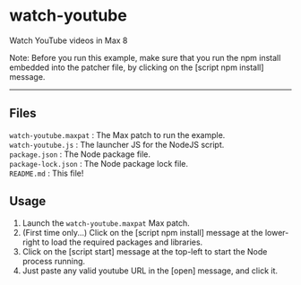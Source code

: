 # watch-youtube 

Watch YouTube videos in Max 8

Note: Before you run this example, make sure that you run the npm install embedded into the patcher file, by clicking on the [script npm install] message.

***

## Files 

`watch-youtube.maxpat` : The Max patch to run the example.<br />
`watch-youtube.js` : The launcher JS for the NodeJS script.<br />
`package.json` : The Node package file.<br />
`package-lock.json` : The Node package lock file.<br />
`README.md` : This file!<br />


## Usage

1. Launch the `watch-youtube.maxpat` Max patch.
2. (First time only...) Click on the [script npm install] message at the lower-right to load the required packages and libraries.
3. Click on the [script start] message at the top-left to start the Node process running.
4. Just paste any valid youtube URL in the [open] message, and click it.
